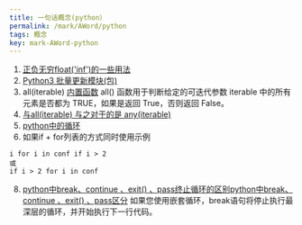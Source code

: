 ```yaml
---
title: 一句话概念(python）
permalink: /mark/AWord/python
tags: 概念
key: mark-AWord-python
---
```

1. [正负无穷float('inf')的一些用法](https://www.cnblogs.com/zxmbky/p/9306246.html)
2. [Python3 批量更新模块(包)](https://blog.csdn.net/sinat_36438332/article/details/90343357)
3. all(iterable) [内置函数](https://www.runoob.com/python/python-func-all.html) all() 函数用于判断给定的可迭代参数 iterable 中的所有元素是否都为 TRUE，如果是返回 True，否则返回 False。
4. [与all(iterable) 与之对于的是 any(iterable) ](https://segmentfault.com/a/1190000017288048)
6. [python中的循环](https://blog.csdn.net/gdh756462786/article/details/79084342)
7. 如果if + for列表的方式同时使用示例
```
i for i in conf if i > 2
或
if i > 2 for i in conf
```
8. [python中break、continue 、exit() 、pass终止循环的区别python中break、continue 、exit() 、pass区分](https://www.cnblogs.com/deepblue775737449/p/8507078.html)   如果您使用嵌套循环，break语句将停止执行最深层的循环，并开始执行下一行代码。
